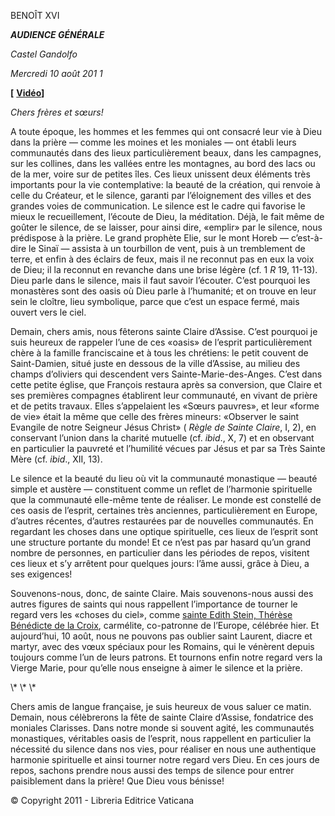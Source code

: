 BENOÎT XVI

***AUDIENCE GÉNÉRALE***

*Castel Gandolfo*

*Mercredi 10 août 201* *1*

**\[** **[Vidéo](http://player.rv.va/vaticanplayer.asp?language=it&tic=VA_QAWAPCIQ)\]**

*Chers frères et sœurs!*

A toute époque, les hommes et les femmes qui ont consacré leur vie à Dieu dans la prière — comme les moines et les moniales — ont établi leurs communautés dans des lieux particulièrement beaux, dans les campagnes, sur les collines, dans les vallées entre les montagnes, au bord des lacs ou de la mer, voire sur de petites îles. Ces lieux unissent deux éléments très importants pour la vie contemplative: la beauté de la création, qui renvoie à celle du Créateur, et le silence, garanti par l’éloignement des villes et des grandes voies de communication. Le silence est le cadre qui favorise le mieux le recueillement, l’écoute de Dieu, la méditation. Déjà, le fait même de goûter le silence, de se laisser, pour ainsi dire, «emplir» par le silence, nous prédispose à la prière. Le grand prophète Elie, sur le mont Horeb — c’est-à-dire le Sinaï — assista à un tourbillon de vent, puis à un tremblement de terre, et enfin à des éclairs de feux, mais il ne reconnut pas en eux la voix de Dieu; il la reconnut en revanche dans une brise légère (cf. 1 *R* 19, 11-13). Dieu parle dans le silence, mais il faut savoir l’écouter. C’est pourquoi les monastères sont des oasis où Dieu parle à l’humanité; et on trouve en leur sein le cloître, lieu symbolique, parce que c’est un espace fermé, mais ouvert vers le ciel.

Demain, chers amis, nous fêterons sainte Claire d’Assise. C’est pourquoi je suis heureux de rappeler l’une de ces «oasis» de l’esprit particulièrement chère à la famille franciscaine et à tous les chrétiens: le petit couvent de Saint-Damien, situé juste en dessous de la ville d’Assise, au milieu des champs d’oliviers qui descendent vers Sainte-Marie-des-Anges. C’est dans cette petite église, que François restaura après sa conversion, que Claire et ses premières compagnes établirent leur communauté, en vivant de prière et de petits travaux. Elles s’appelaient les «Sœurs pauvres», et leur «forme de vie» était la même que celle des frères mineurs: «Observer le saint Evangile de notre Seigneur Jésus Christ» ( *Règle de Sainte Claire*, I, 2), en conservant l’union dans la charité mutuelle (cf. *ibid*., X, 7) et en observant en particulier la pauvreté et l’humilité vécues par Jésus et par sa Très Sainte Mère (cf. *ibid*., XII, 13).

Le silence et la beauté du lieu où vit la communauté monastique — beauté simple et austère — constituent comme un reflet de l’harmonie spirituelle que la communauté elle-même tente de réaliser. Le monde est constellé de ces oasis de l’esprit, certaines très anciennes, particulièrement en Europe, d’autres récentes, d’autres restaurées par de nouvelles communautés. En regardant les choses dans une optique spirituelle, ces lieux de l’esprit sont une structure portante du monde! Et ce n’est pas par hasard qu’un grand nombre de personnes, en particulier dans les périodes de repos, visitent ces lieux et s’y arrêtent pour quelques jours: l’âme aussi, grâce à Dieu, a ses exigences!

Souvenons-nous, donc, de sainte Claire. Mais souvenons-nous aussi des autres figures de saints qui nous rappellent l’importance de tourner le regard vers les «choses du ciel», comme [sainte Edith Stein, Thérèse Bénédicte de la Croix](http://www.vatican.va/news_services/liturgy/saints/ns_lit_doc_19981011_edith_stein_fr.html), carmélite, co-patronne de l’Europe, célébrée hier. Et aujourd’hui, 10 août, nous ne pouvons pas oublier saint Laurent, diacre et martyr, avec des vœux spéciaux pour les Romains, qui le vénèrent depuis toujours comme l’un de leurs patrons. Et tournons enfin notre regard vers la Vierge Marie, pour qu’elle nous enseigne à aimer le silence et la prière.

\\* \\* \\*

Chers amis de langue française, je suis heureux de vous saluer ce matin. Demain, nous célèbrerons la fête de sainte Claire d’Assise, fondatrice des moniales Clarisses. Dans notre monde si souvent agité, les communautés monastiques, véritables oasis de l’esprit, nous rappellent en particulier la nécessité du silence dans nos vies, pour réaliser en nous une authentique harmonie spirituelle et ainsi tourner notre regard vers Dieu. En ces jours de repos, sachons prendre nous aussi des temps de silence pour entrer paisiblement dans la prière! Que Dieu vous bénisse!

© Copyright 2011 - Libreria Editrice Vaticana